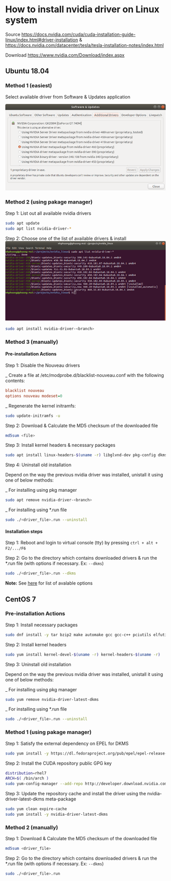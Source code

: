 # How to install nvidia driver on Linux system
Source https://docs.nvidia.com/cuda/cuda-installation-guide-linux/index.html#driver-installation
&
https://docs.nvidia.com/datacenter/tesla/tesla-installation-notes/index.html

Download https://www.nvidia.com/Download/index.aspx

## Ubuntu 18.04
### Method 1 (easiest)
Select available driver from Software & Updates application

![Softwares & Updates](../images/softwares_n_updates.png)

### Method 2 (using pakage manager)
Step 1: List out all available nvidia drivers
```sh
sudo apt update
sudo apt list nvidia-driver-*
```

Step 2: Choose one of the list of available drivers & install
![Driver list](../images/cmdl_nvidia_driver.png)
```sh
sudo apt install nvidia-driver-<branch>
```

### Method 3 (manually)
#### Pre-installation Actions
Step 1: Disable the Nouveau drivers

_ Create a file at /etc/modprobe.d/blacklist-nouveau.conf with the following contents:
```cfg
blacklist nouveau
options nouveau modeset=0
```
_ Regenerate the kernel initramfs:
```sh
sudo update-initramfs -u
```

Step 2: Download & Calculate the MD5 checksum of the downloaded file

```sh
md5sum <file>
```

Step 3: Install kernel headers & necessary packages

```sh
sudo apt install linux-headers-$(uname -r) libglvnd-dev pkg-config dkms
```

Step 4: Uninstall old installation

Depend on the way the previous nvidia driver was installed, unistall it using one of below methods:

_ For installing using pkg manager
```sh
sudo apt remove nvidia-driver-<branch>
```

_ For installing using *.run file
```sh
sudo ./<driver_file>.run --uninstall
```

#### Installation steps
Step 1: Reboot and login to virtual console (tty) by pressing `ctrl + alt + F2/.../F6`

Step 2: Go to the directory which contains downloaded drivers & run the *.run file (with options if necessary. Ex: `--dkms`)
```sh
sudo ./<driver_file>.run --dkms
```

**Note:** See [here](https://github.com/nhphuong91/Linux/blob/master/nvidiaDriverInstallation/OptionToInstallNvidiaDriver.txt) for list of avalable options

## CentOS 7
### Pre-installation Actions
Step 1: Install necessary packages
```sh
sudo dnf install -y tar bzip2 make automake gcc gcc-c++ pciutils elfutils-libelf-devel libglvnd-devel iptables firewalld vim bind-utils wget
```

Step 2: Install kernel headers
```sh
sudo yum install kernel-devel-$(uname -r) kernel-headers-$(uname -r)
```

Step 3: Uninstall old installation

Depend on the way the previous nvidia driver was installed, unistall it using one of below methods:

_ For installing using pkg manager
```sh
sudo yum remove nvidia-driver-latest-dkms
```

_ For installing using *.run file
```sh
sudo ./<driver_file>.run --uninstall
```

### Method 1 (using pakage manager)
Step 1: Satisfy the external dependency on EPEL for DKMS
```sh
sudo yum install -y https://dl.fedoraproject.org/pub/epel/epel-release-latest-7.noarch.rpm
```

Step 2: Install the CUDA repository public GPG key
```sh
distribution=rhel7
ARCH=$( /bin/arch )
sudo yum-config-manager --add-repo http://developer.download.nvidia.com/compute/cuda/repos/$distribution/${ARCH}/cuda-$distribution.repo
```

Step 3: Update the repository cache and install the driver using the nvidia-driver-latest-dkms meta-package
```sh
sudo yum clean expire-cache
sudo yum install -y nvidia-driver-latest-dkms
```

### Method 2 (manually)
Step 1: Download & Calculate the MD5 checksum of the downloaded file
```sh
md5sum <driver_file>
```

Step 2: Go to the directory which contains downloaded drivers & run the *.run file (with options if necessary. Ex: `--dkms`)
```sh
sudo ./<driver_file>.run
```
